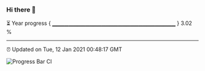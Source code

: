 ### Hi there 👋

⏳ Year progress { ▁▁▁▁▁▁▁▁▁▁▁▁▁▁▁▁▁▁▁▁▁▁▁▁▁▁▁▁▁▁ } 3.02 %

---

⏰ Updated on Tue, 12 Jan 2021 00:48:17 GMT

![Progress Bar CI](https://github.com/liununu/liununu/workflows/Progress%20Bar%20CI/badge.svg)
